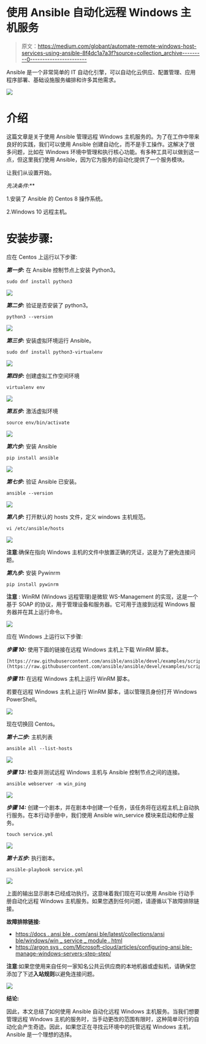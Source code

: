 # 使用 Ansible 自动化远程 Windows 主机服务

> 原文：<https://medium.com/globant/automate-remote-windows-host-services-using-ansible-8f4dc1a7a3f?source=collection_archive---------0----------------------->

Ansible 是一个非常简单的 IT 自动化引擎，可以自动化云供应、配置管理、应用程序部署、基础设施服务编排和许多其他需求。

![](img/8d06998aa09d75639e9ac8f1ee7e51de.png)

# 介绍

这篇文章是关于使用 Ansible 管理远程 Windows 主机服务的。为了在工作中带来良好的实践，我们可以使用 Ansible 创建自动化，而不是手工操作。这解决了很多问题，比如在 Windows 环境中管理和执行核心功能。有多种工具可以做到这一点，但这里我们使用 Ansible，因为它为服务的自动化提供了一个服务模块。

让我们从设置开始。

**先决条件*:***

1.安装了 Ansible 的 Centos 8 操作系统。

2.Windows 10 远程主机。

# 安装步骤:

应在 Centos 上运行以下步骤:

***第一步:*** 在 Ansible 控制节点上安装 Python3。

```
sudo dnf install python3
```

![](img/3e683400b60f431230a82b1e8980390b.png)

***第二步:*** 验证是否安装了 python3。

```
python3 --version
```

![](img/12ac3eb9146c8b29ce184688a59df5b0.png)

***第三步:*** 安装虚拟环境运行 Ansible。

```
sudo dnf install python3-virtualenv
```

![](img/f10cdd14d760ef36259f19e249c2b3f1.png)

***第四步:*** 创建虚拟工作空间环境

```
virtualenv env
```

![](img/d9fb19d0abafb020e85ce299b781de3c.png)

***第五步:*** 激活虚拟环境

```
source env/bin/activate
```

![](img/7a96892372ae8d7546cd0622d1b36f28.png)

***第六步:*** 安装 Ansible

```
pip install ansible
```

![](img/768b450a4d2e012ad25636cad68ea188.png)

***第七步:*** 验证 Ansible 已安装。

```
ansible --version
```

![](img/51bbb4e28ee5b3bedb0ec0ff42d4a318.png)

***第八步:*** 打开默认的 hosts 文件，定义 windows 主机规范。

```
vi /etc/ansible/hosts
```

![](img/69f6ad70fa8f1b1d1c810890782c3314.png)

**注意**:确保在指向 Windows 主机的文件中放置正确的凭证，这是为了避免连接问题。

***第九步:*** 安装 Pywinrm

```
pip install pywinrm
```

**注意** : WinRM (Windows 远程管理)是微软 WS-Management 的实现，这是一个基于 SOAP 的协议，用于管理设备和服务器。它可用于连接到远程 Windows 服务器并在其上运行命令。

![](img/d9b0068f12ae7721f51fac76c7026c51.png)

应在 Windows 上运行以下步骤:

***步骤 10:*** 使用下面的链接在远程 Windows 主机上下载 WinRM 脚本。

```
[https://raw.githubusercontent.com/ansible/ansible/devel/examples/scripts/ConfigureRemotingForAnsible.ps1](https://raw.githubusercontent.com/ansible/ansible/devel/examples/scripts/ConfigureRemotingForAnsible.ps1)
```

***步骤 11:*** 在远程 Windows 主机上运行 WinRM 脚本。

若要在远程 Windows 主机上运行 WinRM 脚本，请以管理员身份打开 Windows PowerShell。

![](img/b786215e64810ff1bfe52e0cf0f98833.png)

现在切换回 Centos。

***第十二步:*** 主机列表

```
ansible all --list-hosts
```

![](img/2559e63bb54a07ae9de1c8c4cea1f336.png)

***步骤 13:*** 检查并测试远程 Windows 主机与 Ansible 控制节点之间的连接。

```
ansible webserver -m win_ping
```

![](img/0451018c2b56b4549795a09da0882ec7.png)

***步骤 14:*** 创建一个剧本，并在剧本中创建一个任务，该任务将在远程主机上自动执行服务。在本行动手册中，我们使用 Ansible win_service 模块来启动和停止服务。

```
touch service.yml
```

![](img/aeffeb162032643cb51dd3fab4f09c4b.png)

***第十五步:*** 执行剧本。

```
ansible-playbook service.yml
```

![](img/3ddff9e42ceeeae214f1c9017442bd7d.png)

上面的输出显示剧本已经成功执行。这意味着我们现在可以使用 Ansible 行动手册自动化远程 Windows 主机服务。如果您遇到任何问题，请遵循以下故障排除链接。

**故障排除链接:**

*   [https://docs . ansi ble . com/ansi ble/latest/collections/ansi ble/windows/win _ service _ module . html](https://docs.ansible.com/ansible/latest/collections/ansible/windows/win_service_module.html)
*   [https://argon sys . com/Microsoft-cloud/articles/configuring-ansi ble-manage-windows-servers-step-step/](https://argonsys.com/microsoft-cloud/articles/configuring-ansible-manage-windows-servers-step-step/)

**注意**:如果您使用来自任何一家知名公共云供应商的本地机器或虚拟机，请确保您添加了下述**入站规则**以避免连接问题。

![](img/d422f3f16b27a099d67c73ec6d69201a.png)

**结论:**

因此，本文总结了如何使用 Ansible 自动化远程 Windows 主机服务。当我们想要管理远程 Windows 主机的服务时，当手动更改的范围有限时，这种简单可行的自动化会产生奇迹。因此，如果您正在寻找云环境中的托管远程 Windows 主机，Ansible 是一个理想的选择。